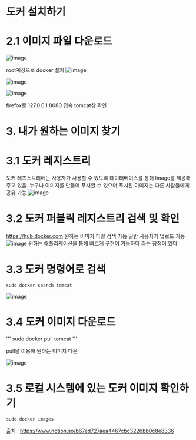 # 도커 설치하기

# 2.1 이미지 파일 다운로드
![image](https://user-images.githubusercontent.com/81672260/143968666-0d192eeb-5a16-4e7d-8d96-72c2f9d11897.png)

root계정으로 docker 설치
![image](https://user-images.githubusercontent.com/81672260/143969767-6b6e6feb-65c7-4cb9-8a74-18204c7c1322.png)

![image](https://user-images.githubusercontent.com/81672260/143971142-4b983920-9dea-42a3-8902-02d1b81dd04c.png)

![image](https://user-images.githubusercontent.com/81672260/143971549-18d6b7ee-4e99-491a-9a3f-4a92ad91b10a.png)


firefox로 127.0.0.1:8080 접속 tomcat창 확인
# 3. 내가 원하는 이미지 찾기

# 3.1 도커 레지스트리
도커 레즈스트리에는 사용자가 사용할 수 있도록 데이터베이스를 통해 Image를 제공해주고 있음. 누구나 이미지를 만들어 푸시할 수 있으며 푸시된 이미지는 다른 사람들에게 공유 가능
![image](https://user-images.githubusercontent.com/81672260/143972260-aeb88efd-6362-49cb-9d33-87251ba073c8.png)

# 3.2 도커 퍼블릭 레지스트리 검색 및 확인
https://hub.docker.com
원하는 이미지 파일 검색 가능 일반 사용자가 업로드 가능
![image](https://user-images.githubusercontent.com/81672260/143972768-db8282ac-7c77-4a74-9559-88c0b0d5201f.png)
원하는 애플리케이션을 통해 빠르게 구현이 가능하다 라는 장점이 있다

# 3.3 도커 명령어로 검색

```
sudo docker search tomcat
```

![image](https://user-images.githubusercontent.com/81672260/143973314-b43d73a7-ac96-4379-ac5d-ad6db220f9ee.png)

# 3.4 도커 이미지 다운로드

'''
sudo docker pull tomcat
''' 

pull을 이용해 원하는 이미지 다운

![image](https://user-images.githubusercontent.com/81672260/143973476-61884288-9b84-4a7c-a3f0-50f58a9edb9c.png)

# 3.5 로컬 시스템에 있는 도커 이미지 확인하기

```
sudo docker images
```

출처 : https://www.notion.so/b67ed727aea4467cbc3226bb0c8e8336
